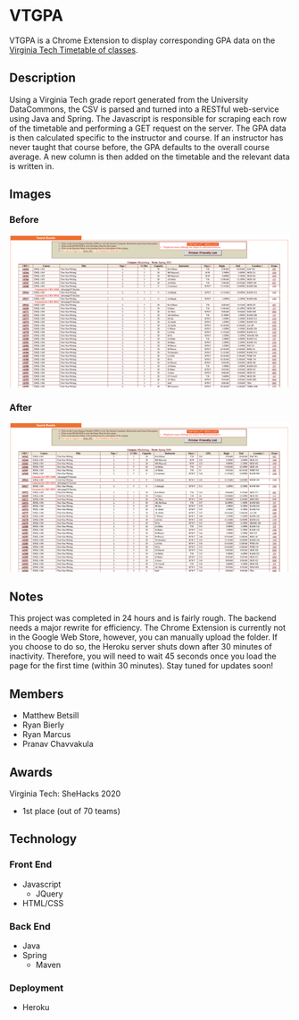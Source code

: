 # VTGPA
VTGPA is a Chrome Extension to display corresponding GPA data on the [Virginia Tech Timetable of classes](https://banweb.banner.vt.edu/ssb/prod/HZSKVTSC.P_DispRequest).

## Description
Using a Virginia Tech grade report generated from the University DataCommons, the CSV is parsed and turned into a RESTful web-service using Java and Spring. The Javascript is responsible for scraping each row of the timetable and performing a GET request on the server. The GPA data is then calculated specific to the instructor and course. If an instructor has never taught that course before, the GPA defaults to the overall course average. A new column is then added on the timetable and the relevant data is written in.
## Images
### Before
![Before](before.png)
### After
![After](after.png)

## Notes
This project was completed in 24 hours and is fairly rough. The backend needs a major rewrite for efficiency. The Chrome Extension is currently not in the Google Web Store, however, you can manually upload the folder. If you choose to do so, the Heroku server shuts down after 30 minutes of inactivity. Therefore, you will need to wait 45 seconds once you load the page for the first time (within 30 minutes). Stay tuned for updates soon!

## Members
* Matthew Betsill
* Ryan Bierly
* Ryan Marcus
* Pranav Chavvakula

## Awards
Virginia Tech: SheHacks 2020
* 1st place (out of 70 teams)

## Technology
### Front End
* Javascript  
  * JQuery  
* HTML/CSS
### Back End
* Java  
* Spring  
   * Maven
### Deployment
* Heroku

 
